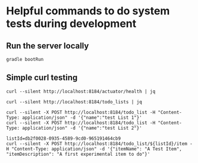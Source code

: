 # Helpful commands to do system tests during development
## Run the server locally
```gradle bootRun```
## Simple curl testing
```
curl --silent http://localhost:8184/actuator/health | jq

curl --silent http://localhost:8184/todo_lists | jq

curl --silent -X POST http://localhost:8184/todo_list -H "Content-Type: application/json" -d '{"name":"test List 1"}'
curl --silent -X POST http://localhost:8184/todo_list -H "Content-Type: application/json" -d '{"name":"test List 2"}'

listId=db2f0028-0935-4589-9cd0-965191464cb9
curl --silent -X POST http://localhost:8184/todo_list/${listId}/item -H "Content-Type: application/json" -d '{"itemName": "A Test Item", "itemDescription": "A first experimental item to do"}'

```
